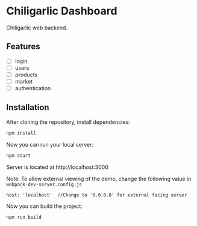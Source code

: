 # Chiligarlic Dashboard
Chiligarlic web backend.

## Features
- [ ] login
- [ ] users
- [ ] products
- [ ] market
- [ ] authentication

## Installation

After cloning the repository, install dependencies:
```sh
npm install
```

Now you can run your local server:
```sh
npm start
```
Server is located at http://localhost:3000

Note: To allow external viewing of the demo, change the following value in `webpack-dev-server.config.js`

```
host: 'localhost'  //Change to '0.0.0.0' for external facing server
```

Now you can build the project:
```sh
npm run build
```
